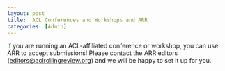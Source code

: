 ```yaml
---
layout: post
title:  ACL Conferences and Workshops and ARR
categories: [Admin]
---
```


if you are running an ACL-affiliated conference or workshop, you can use ARR to accept submissions! Please contact the ARR editors (editors@aclrollingreview.org) and we will be happy to set it up for you.
